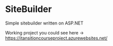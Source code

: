 # SiteBuilder
Simple sitebuilder written on ASP.NET

Working project you could see here -> https://itansitioncourseproject.azurewebsites.net/

